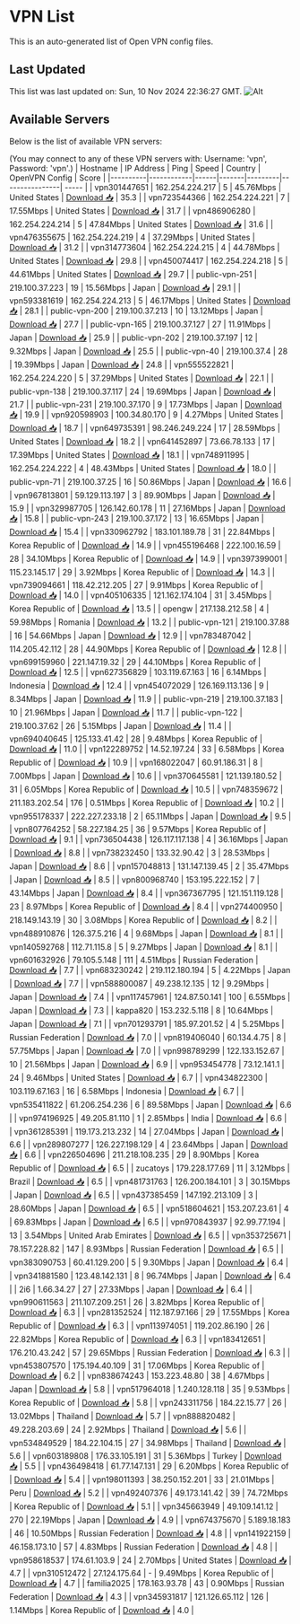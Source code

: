 # VPN List

This is an auto-generated list of Open VPN config files.

## Last Updated

This list was last updated on: Sun, 10 Nov 2024 22:36:27 GMT.
![Alt](https://repobeats.axiom.co/api/embed/186b98318ef1479477931607c1ad7d823f12451f.svg "Repobeats analytics image")

## Available Servers

Below is the list of available VPN servers:

(You may connect to any of these VPN servers with: Username: 'vpn', Password: 'vpn'.)
| Hostname | IP Address | Ping | Speed | Country | OpenVPN Config | Score |
|----------|------------|------|-------|---------|----------------| ----- |
| vpn301447651 | 162.254.224.217 | 5 | 45.76Mbps | United States | [Download 📥](./configs/server_0_US.ovpn) | 35.3 |
| vpn723544366 | 162.254.224.221 | 7 | 17.55Mbps | United States | [Download 📥](./configs/server_1_US.ovpn) | 31.7 |
| vpn486906280 | 162.254.224.214 | 5 | 47.84Mbps | United States | [Download 📥](./configs/server_2_US.ovpn) | 31.6 |
| vpn476355675 | 162.254.224.219 | 4 | 37.29Mbps | United States | [Download 📥](./configs/server_3_US.ovpn) | 31.2 |
| vpn314773604 | 162.254.224.215 | 4 | 44.78Mbps | United States | [Download 📥](./configs/server_4_US.ovpn) | 29.8 |
| vpn450074417 | 162.254.224.218 | 5 | 44.61Mbps | United States | [Download 📥](./configs/server_5_US.ovpn) | 29.7 |
| public-vpn-251 | 219.100.37.223 | 19 | 15.56Mbps | Japan | [Download 📥](./configs/server_6_JP.ovpn) | 29.1 |
| vpn593381619 | 162.254.224.213 | 5 | 46.17Mbps | United States | [Download 📥](./configs/server_7_US.ovpn) | 28.1 |
| public-vpn-200 | 219.100.37.213 | 10 | 13.12Mbps | Japan | [Download 📥](./configs/server_8_JP.ovpn) | 27.7 |
| public-vpn-165 | 219.100.37.127 | 27 | 11.91Mbps | Japan | [Download 📥](./configs/server_9_JP.ovpn) | 25.9 |
| public-vpn-202 | 219.100.37.197 | 12 | 9.32Mbps | Japan | [Download 📥](./configs/server_10_JP.ovpn) | 25.5 |
| public-vpn-40 | 219.100.37.4 | 28 | 19.39Mbps | Japan | [Download 📥](./configs/server_11_JP.ovpn) | 24.8 |
| vpn555522821 | 162.254.224.220 | 5 | 37.29Mbps | United States | [Download 📥](./configs/server_12_US.ovpn) | 22.1 |
| public-vpn-138 | 219.100.37.117 | 24 | 19.69Mbps | Japan | [Download 📥](./configs/server_13_JP.ovpn) | 21.7 |
| public-vpn-231 | 219.100.37.170 | 9 | 17.73Mbps | Japan | [Download 📥](./configs/server_14_JP.ovpn) | 19.9 |
| vpn920598903 | 100.34.80.170 | 9 | 4.27Mbps | United States | [Download 📥](./configs/server_15_US.ovpn) | 18.7 |
| vpn649735391 | 98.246.249.224 | 17 | 28.59Mbps | United States | [Download 📥](./configs/server_16_US.ovpn) | 18.2 |
| vpn641452897 | 73.66.78.133 | 17 | 17.39Mbps | United States | [Download 📥](./configs/server_17_US.ovpn) | 18.1 |
| vpn748911995 | 162.254.224.222 | 4 | 48.43Mbps | United States | [Download 📥](./configs/server_18_US.ovpn) | 18.0 |
| public-vpn-71 | 219.100.37.25 | 16 | 50.86Mbps | Japan | [Download 📥](./configs/server_19_JP.ovpn) | 16.6 |
| vpn967813801 | 59.129.113.197 | 3 | 89.90Mbps | Japan | [Download 📥](./configs/server_20_JP.ovpn) | 15.9 |
| vpn329987705 | 126.142.60.178 | 11 | 27.16Mbps | Japan | [Download 📥](./configs/server_21_JP.ovpn) | 15.8 |
| public-vpn-243 | 219.100.37.172 | 13 | 16.65Mbps | Japan | [Download 📥](./configs/server_22_JP.ovpn) | 15.4 |
| vpn330962792 | 183.101.189.78 | 31 | 22.84Mbps | Korea Republic of | [Download 📥](./configs/server_23_KR.ovpn) | 14.9 |
| vpn455196468 | 222.100.16.59 | 28 | 34.10Mbps | Korea Republic of | [Download 📥](./configs/server_24_KR.ovpn) | 14.9 |
| vpn397399001 | 115.23.145.17 | 29 | 3.92Mbps | Korea Republic of | [Download 📥](./configs/server_25_KR.ovpn) | 14.3 |
| vpn739094661 | 118.42.212.205 | 27 | 9.91Mbps | Korea Republic of | [Download 📥](./configs/server_26_KR.ovpn) | 14.0 |
| vpn405106335 | 121.162.174.104 | 31 | 3.45Mbps | Korea Republic of | [Download 📥](./configs/server_27_KR.ovpn) | 13.5 |
| opengw | 217.138.212.58 | 4 | 59.98Mbps | Romania | [Download 📥](./configs/server_28_RO.ovpn) | 13.2 |
| public-vpn-121 | 219.100.37.88 | 16 | 54.66Mbps | Japan | [Download 📥](./configs/server_29_JP.ovpn) | 12.9 |
| vpn783487042 | 114.205.42.112 | 28 | 44.90Mbps | Korea Republic of | [Download 📥](./configs/server_30_KR.ovpn) | 12.8 |
| vpn699159960 | 221.147.19.32 | 29 | 44.10Mbps | Korea Republic of | [Download 📥](./configs/server_31_KR.ovpn) | 12.5 |
| vpn627356829 | 103.119.67.163 | 16 | 6.14Mbps | Indonesia | [Download 📥](./configs/server_32_ID.ovpn) | 12.4 |
| vpn454072029 | 126.169.113.136 | 9 | 8.34Mbps | Japan | [Download 📥](./configs/server_33_JP.ovpn) | 11.9 |
| public-vpn-219 | 219.100.37.183 | 10 | 21.96Mbps | Japan | [Download 📥](./configs/server_34_JP.ovpn) | 11.7 |
| public-vpn-122 | 219.100.37.62 | 26 | 5.15Mbps | Japan | [Download 📥](./configs/server_35_JP.ovpn) | 11.4 |
| vpn694040645 | 125.133.41.42 | 28 | 9.48Mbps | Korea Republic of | [Download 📥](./configs/server_36_KR.ovpn) | 11.0 |
| vpn122289752 | 14.52.197.24 | 33 | 6.58Mbps | Korea Republic of | [Download 📥](./configs/server_37_KR.ovpn) | 10.9 |
| vpn168022047 | 60.91.186.31 | 8 | 7.00Mbps | Japan | [Download 📥](./configs/server_38_JP.ovpn) | 10.6 |
| vpn370645581 | 121.139.180.52 | 31 | 6.05Mbps | Korea Republic of | [Download 📥](./configs/server_39_KR.ovpn) | 10.5 |
| vpn748359672 | 211.183.202.54 | 176 | 0.51Mbps | Korea Republic of | [Download 📥](./configs/server_40_KR.ovpn) | 10.2 |
| vpn955178337 | 222.227.233.18 | 2 | 65.11Mbps | Japan | [Download 📥](./configs/server_41_JP.ovpn) | 9.5 |
| vpn807764252 | 58.227.184.25 | 36 | 9.57Mbps | Korea Republic of | [Download 📥](./configs/server_42_KR.ovpn) | 9.1 |
| vpn736504438 | 126.117.117.138 | 4 | 36.16Mbps | Japan | [Download 📥](./configs/server_43_JP.ovpn) | 8.8 |
| vpn738232450 | 133.32.90.42 | 3 | 28.53Mbps | Japan | [Download 📥](./configs/server_44_JP.ovpn) | 8.6 |
| vpn157048813 | 131.147.139.45 | 2 | 35.47Mbps | Japan | [Download 📥](./configs/server_45_JP.ovpn) | 8.5 |
| vpn800968740 | 153.195.222.152 | 7 | 43.14Mbps | Japan | [Download 📥](./configs/server_46_JP.ovpn) | 8.4 |
| vpn367367795 | 121.151.119.128 | 23 | 8.97Mbps | Korea Republic of | [Download 📥](./configs/server_47_KR.ovpn) | 8.4 |
| vpn274400950 | 218.149.143.19 | 30 | 3.08Mbps | Korea Republic of | [Download 📥](./configs/server_48_KR.ovpn) | 8.2 |
| vpn488910876 | 126.37.5.216 | 4 | 9.68Mbps | Japan | [Download 📥](./configs/server_49_JP.ovpn) | 8.1 |
| vpn140592768 | 112.71.115.8 | 5 | 9.27Mbps | Japan | [Download 📥](./configs/server_50_JP.ovpn) | 8.1 |
| vpn601632926 | 79.105.5.148 | 111 | 4.51Mbps | Russian Federation | [Download 📥](./configs/server_51_RU.ovpn) | 7.7 |
| vpn683230242 | 219.112.180.194 | 5 | 4.22Mbps | Japan | [Download 📥](./configs/server_52_JP.ovpn) | 7.7 |
| vpn588800087 | 49.238.12.135 | 12 | 9.29Mbps | Japan | [Download 📥](./configs/server_53_JP.ovpn) | 7.4 |
| vpn117457961 | 124.87.50.141 | 100 | 6.55Mbps | Japan | [Download 📥](./configs/server_54_JP.ovpn) | 7.3 |
| kappa820 | 153.232.5.118 | 8 | 10.64Mbps | Japan | [Download 📥](./configs/server_55_JP.ovpn) | 7.1 |
| vpn701293791 | 185.97.201.52 | 4 | 5.25Mbps | Russian Federation | [Download 📥](./configs/server_56_RU.ovpn) | 7.0 |
| vpn819406040 | 60.134.4.75 | 8 | 57.75Mbps | Japan | [Download 📥](./configs/server_57_JP.ovpn) | 7.0 |
| vpn998789299 | 122.133.152.67 | 10 | 21.56Mbps | Japan | [Download 📥](./configs/server_58_JP.ovpn) | 6.9 |
| vpn953454778 | 73.12.141.1 | 24 | 9.46Mbps | United States | [Download 📥](./configs/server_59_US.ovpn) | 6.7 |
| vpn434822300 | 103.119.67.163 | 16 | 6.58Mbps | Indonesia | [Download 📥](./configs/server_60_ID.ovpn) | 6.7 |
| vpn535411822 | 61.206.254.236 | 6 | 89.58Mbps | Japan | [Download 📥](./configs/server_61_JP.ovpn) | 6.6 |
| vpn974196925 | 49.205.81.110 | 1 | 2.85Mbps | India | [Download 📥](./configs/server_62_IN.ovpn) | 6.6 |
| vpn361285391 | 119.173.213.232 | 14 | 27.04Mbps | Japan | [Download 📥](./configs/server_63_JP.ovpn) | 6.6 |
| vpn289807277 | 126.227.198.129 | 4 | 23.64Mbps | Japan | [Download 📥](./configs/server_64_JP.ovpn) | 6.6 |
| vpn226504696 | 211.218.108.235 | 29 | 8.90Mbps | Korea Republic of | [Download 📥](./configs/server_65_KR.ovpn) | 6.5 |
| zucatoys | 179.228.177.69 | 11 | 3.12Mbps | Brazil | [Download 📥](./configs/server_66_BR.ovpn) | 6.5 |
| vpn481731763 | 126.200.184.101 | 3 | 30.15Mbps | Japan | [Download 📥](./configs/server_67_JP.ovpn) | 6.5 |
| vpn437385459 | 147.192.213.109 | 3 | 28.60Mbps | Japan | [Download 📥](./configs/server_68_JP.ovpn) | 6.5 |
| vpn518604621 | 153.207.23.61 | 4 | 69.83Mbps | Japan | [Download 📥](./configs/server_69_JP.ovpn) | 6.5 |
| vpn970843937 | 92.99.77.194 | 13 | 3.54Mbps | United Arab Emirates | [Download 📥](./configs/server_70_AE.ovpn) | 6.5 |
| vpn353725671 | 78.157.228.82 | 147 | 8.93Mbps | Russian Federation | [Download 📥](./configs/server_71_RU.ovpn) | 6.5 |
| vpn383090753 | 60.41.129.200 | 5 | 9.30Mbps | Japan | [Download 📥](./configs/server_72_JP.ovpn) | 6.4 |
| vpn341881580 | 123.48.142.131 | 8 | 96.74Mbps | Japan | [Download 📥](./configs/server_73_JP.ovpn) | 6.4 |
| 2i6 | 1.66.34.27 | 27 | 27.33Mbps | Japan | [Download 📥](./configs/server_74_JP.ovpn) | 6.4 |
| vpn990611563 | 211.107.209.251 | 26 | 3.82Mbps | Korea Republic of | [Download 📥](./configs/server_75_KR.ovpn) | 6.3 |
| vpn281352524 | 112.187.97.166 | 29 | 17.55Mbps | Korea Republic of | [Download 📥](./configs/server_76_KR.ovpn) | 6.3 |
| vpn113974051 | 119.202.86.190 | 26 | 22.82Mbps | Korea Republic of | [Download 📥](./configs/server_77_KR.ovpn) | 6.3 |
| vpn183412651 | 176.210.43.242 | 57 | 29.65Mbps | Russian Federation | [Download 📥](./configs/server_78_RU.ovpn) | 6.3 |
| vpn453807570 | 175.194.40.109 | 31 | 17.06Mbps | Korea Republic of | [Download 📥](./configs/server_79_KR.ovpn) | 6.2 |
| vpn838674243 | 153.223.48.80 | 38 | 4.67Mbps | Japan | [Download 📥](./configs/server_80_JP.ovpn) | 5.8 |
| vpn517964018 | 1.240.128.118 | 35 | 9.53Mbps | Korea Republic of | [Download 📥](./configs/server_81_KR.ovpn) | 5.8 |
| vpn243311756 | 184.22.15.77 | 26 | 13.02Mbps | Thailand | [Download 📥](./configs/server_82_TH.ovpn) | 5.7 |
| vpn888820482 | 49.228.203.69 | 24 | 2.92Mbps | Thailand | [Download 📥](./configs/server_83_TH.ovpn) | 5.6 |
| vpn534849529 | 184.22.104.15 | 27 | 34.98Mbps | Thailand | [Download 📥](./configs/server_84_TH.ovpn) | 5.6 |
| vpn603189808 | 176.33.105.191 | 31 | 5.36Mbps | Turkey | [Download 📥](./configs/server_85_TR.ovpn) | 5.5 |
| vpn436498418 | 61.77.147.131 | 29 | 6.20Mbps | Korea Republic of | [Download 📥](./configs/server_86_KR.ovpn) | 5.4 |
| vpn198011393 | 38.250.152.201 | 33 | 21.01Mbps | Peru | [Download 📥](./configs/server_87_PE.ovpn) | 5.2 |
| vpn492407376 | 49.173.141.42 | 39 | 74.72Mbps | Korea Republic of | [Download 📥](./configs/server_88_KR.ovpn) | 5.1 |
| vpn345663949 | 49.109.141.12 | 270 | 22.19Mbps | Japan | [Download 📥](./configs/server_89_JP.ovpn) | 4.9 |
| vpn674375670 | 5.189.18.183 | 46 | 10.50Mbps | Russian Federation | [Download 📥](./configs/server_90_RU.ovpn) | 4.8 |
| vpn141922159 | 46.158.173.10 | 57 | 4.83Mbps | Russian Federation | [Download 📥](./configs/server_91_RU.ovpn) | 4.8 |
| vpn958618537 | 174.61.103.9 | 24 | 2.70Mbps | United States | [Download 📥](./configs/server_92_US.ovpn) | 4.7 |
| vpn310512472 | 27.124.175.64 | - | 9.49Mbps | Korea Republic of | [Download 📥](./configs/server_93_KR.ovpn) | 4.7 |
| familia2025 | 178.163.93.78 | 43 | 0.90Mbps | Russian Federation | [Download 📥](./configs/server_94_RU.ovpn) | 4.3 |
| vpn345931817 | 121.126.65.112 | 126 | 1.14Mbps | Korea Republic of | [Download 📥](./configs/server_95_KR.ovpn) | 4.0 |
